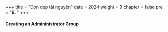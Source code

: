 +++
title = "Dọn dẹp tài nguyên"
date = 2024
weight = 9
chapter = false
pre = "<b>9. </b>"
+++

#### Creating an Admininistrator Group
